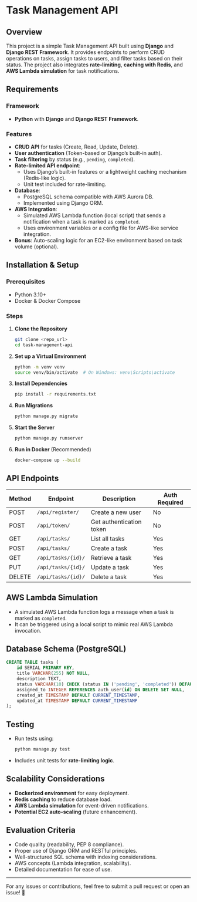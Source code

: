 # Task Management API

## Overview
This project is a simple Task Management API built using **Django** and **Django REST Framework**. It provides endpoints to perform CRUD operations on tasks, assign tasks to users, and filter tasks based on their status. The project also integrates **rate-limiting**, **caching with Redis**, and **AWS Lambda simulation** for task notifications.

## Requirements

### Framework
- **Python** with **Django** and **Django REST Framework**.

### Features
- **CRUD API** for tasks (Create, Read, Update, Delete).
- **User authentication** (Token-based or Django’s built-in auth).
- **Task filtering** by status (e.g., `pending`, `completed`).
- **Rate-limited API endpoint**:
  - Uses Django’s built-in features or a lightweight caching mechanism (Redis-like logic).
  - Unit test included for rate-limiting.
- **Database**:
  - PostgreSQL schema compatible with AWS Aurora DB.
  - Implemented using Django ORM.
- **AWS Integration**:
  - Simulated AWS Lambda function (local script) that sends a notification when a task is marked as `completed`.
  - Uses environment variables or a config file for AWS-like service integration.
- **Bonus**: Auto-scaling logic for an EC2-like environment based on task volume (optional).

## Installation & Setup

### Prerequisites
- Python 3.10+
- Docker & Docker Compose

### Steps
1. **Clone the Repository**
   ```sh
   git clone <repo_url>
   cd task-management-api
   ```

2. **Set up a Virtual Environment**
   ```sh
   python -m venv venv
   source venv/bin/activate  # On Windows: venv\Scripts\activate
   ```

3. **Install Dependencies**
   ```sh
   pip install -r requirements.txt
   ```

4. **Run Migrations**
   ```sh
   python manage.py migrate
   ```

5. **Start the Server**
   ```sh
   python manage.py runserver
   ```

6. **Run in Docker** (Recommended)
   ```sh
   docker-compose up --build
   ```

## API Endpoints

| Method | Endpoint          | Description          | Auth Required |
|--------|------------------|----------------------|--------------|
| POST   | `/api/register/`  | Create a new user   | No           |
| POST   | `/api/token/`     | Get authentication token | No   |
| GET    | `/api/tasks/`     | List all tasks      | Yes          |
| POST   | `/api/tasks/`     | Create a task       | Yes          |
| GET    | `/api/tasks/{id}/` | Retrieve a task    | Yes          |
| PUT    | `/api/tasks/{id}/` | Update a task      | Yes          |
| DELETE | `/api/tasks/{id}/` | Delete a task      | Yes          |

## AWS Lambda Simulation
- A simulated AWS Lambda function logs a message when a task is marked as `completed`.
- It can be triggered using a local script to mimic real AWS Lambda invocation.

## Database Schema (PostgreSQL)
```sql
CREATE TABLE tasks (
    id SERIAL PRIMARY KEY,
    title VARCHAR(255) NOT NULL,
    description TEXT,
    status VARCHAR(10) CHECK (status IN ('pending', 'completed')) DEFAULT 'pending',
    assigned_to INTEGER REFERENCES auth_user(id) ON DELETE SET NULL,
    created_at TIMESTAMP DEFAULT CURRENT_TIMESTAMP,
    updated_at TIMESTAMP DEFAULT CURRENT_TIMESTAMP
);
```

## Testing
- Run tests using:
  ```sh
  python manage.py test
  ```
- Includes unit tests for **rate-limiting logic**.

## Scalability Considerations
- **Dockerized environment** for easy deployment.
- **Redis caching** to reduce database load.
- **AWS Lambda simulation** for event-driven notifications.
- **Potential EC2 auto-scaling** (future enhancement).

## Evaluation Criteria
- Code quality (readability, PEP 8 compliance).
- Proper use of Django ORM and RESTful principles.
- Well-structured SQL schema with indexing considerations.
- AWS concepts (Lambda integration, scalability).
- Detailed documentation for ease of use.

---

For any issues or contributions, feel free to submit a pull request or open an issue! 🚀

